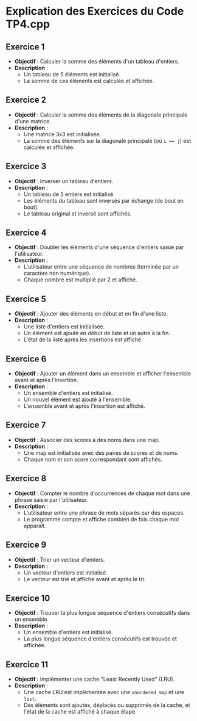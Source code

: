 # Explication des Exercices du Code TP4.cpp

## Exercice 1
- **Objectif** : Calculer la somme des éléments d'un tableau d'entiers.
- **Description** :
  - Un tableau de 5 éléments est initialisé.
  - La somme de ces éléments est calculée et affichée.

## Exercice 2
- **Objectif** : Calculer la somme des éléments de la diagonale principale d'une matrice.
- **Description** :
  - Une matrice 3x3 est initialisée.
  - La somme des éléments sur la diagonale principale (où `i == j`) est calculée et affichée.

## Exercice 3
- **Objectif** : Inverser un tableau d'entiers.
- **Description** :
  - Un tableau de 5 entiers est initialisé.
  - Les éléments du tableau sont inversés par échange (de bout en bout).
  - Le tableau original et inversé sont affichés.

## Exercice 4
- **Objectif** : Doubler les éléments d'une séquence d'entiers saisie par l'utilisateur.
- **Description** :
  - L'utilisateur entre une séquence de nombres (terminée par un caractère non numérique).
  - Chaque nombre est multiplié par 2 et affiché.

## Exercice 5
- **Objectif** : Ajouter des éléments en début et en fin d'une liste.
- **Description** :
  - Une liste d'entiers est initialisée.
  - Un élément est ajouté en début de liste et un autre à la fin.
  - L'état de la liste après les insertions est affiché.

## Exercice 6
- **Objectif** : Ajouter un élément dans un ensemble et afficher l'ensemble avant et après l'insertion.
- **Description** :
  - Un ensemble d'entiers est initialisé.
  - Un nouvel élément est ajouté à l'ensemble.
  - L'ensemble avant et après l'insertion est affiché.

## Exercice 7
- **Objectif** : Associer des scores à des noms dans une map.
- **Description** :
  - Une map est initialisée avec des paires de scores et de noms.
  - Chaque nom et son score correspondant sont affichés.

## Exercice 8
- **Objectif** : Compter le nombre d'occurrences de chaque mot dans une phrase saisie par l'utilisateur.
- **Description** :
  - L'utilisateur entre une phrase de mots séparés par des espaces.
  - Le programme compte et affiche combien de fois chaque mot apparaît.

## Exercice 9
- **Objectif** : Trier un vecteur d'entiers.
- **Description** :
  - Un vecteur d'entiers est initialisé.
  - Le vecteur est trié et affiché avant et après le tri.

## Exercice 10
- **Objectif** : Trouver la plus longue séquence d'entiers consécutifs dans un ensemble.
- **Description** :
  - Un ensemble d'entiers est initialisé.
  - La plus longue séquence d'entiers consécutifs est trouvée et affichée.

## Exercice 11
- **Objectif** : Implémenter une cache "Least Recently Used" (LRU).
- **Description** :
  - Une cache LRU est implémentée avec une `unordered_map` et une `list`.
  - Des éléments sont ajoutés, déplacés ou supprimés de la cache, et l'état de la cache est affiché à chaque étape.
